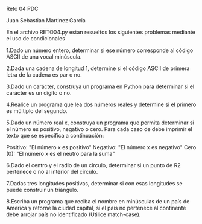 Reto 04 PDC


Juan Sebastian Martinez Garcia


En el archivo RETO04.py estan resueltos los siguientes problemas mediante el uso de condicionales


1.Dado un número entero, determinar si ese número corresponde al código ASCII de una vocal minúscula.

2.Dada una cadena de longitud 1, determine si el código ASCII de primera letra de la cadena es par o no.

3.Dado un carácter, construya un programa en Python para determinar si el carácter es un dígito o no.

4.Realice un programa que lea dos números reales y determine si el primero es múltiplo del segundo.

5.Dado un número real x, construya un programa que permita determinar si el número es positivo, negativo o cero. Para cada caso de debe imprimir el texto que se especifica a continuación:

Positivo: "El número x es positivo"
Negativo: "El número x es negativo"
Cero (0): "El número x es el neutro para la suma"

6.Dado el centro y el radio de un círculo, determinar si un punto de R2 pertenece o no al interior del círculo.

7.Dadas tres longitudes positivas, determinar si con esas longitudes se puede construir un triángulo.

8.Escriba un programa que reciba el nombre en minúsculas de un país de America y retorne la ciudad capital, si el país no pertenece al continente debe arrojar país no identificado (Utilice match-case).
